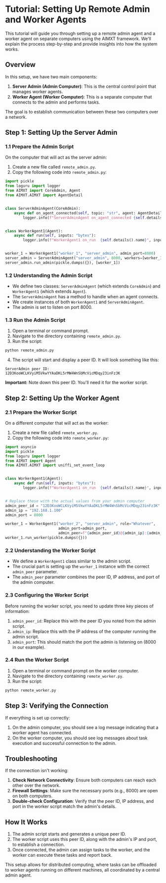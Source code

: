 # Tutorial: Setting Up Remote Admin and Worker Agents

This tutorial will guide you through setting up a remote admin agent and a worker agent on separate computers using the
AIMXT framework. We'll explain the process step-by-step and provide insights into how the system works.

## Overview

In this setup, we have two main components:

1. **Server Admin (Admin Computer)**: This is the central control point that manages worker agents.
2. **Worker Agent (Worker Computer)**: This is a separate computer that connects to the admin and performs tasks.

The goal is to establish communication between these two computers over a network.

## Step 1: Setting Up the Server Admin

### 1.1 Prepare the Admin Script

On the computer that will act as the server admin:

1. Create a new file called `remote_admin.py`.
2. Copy the following code into `remote_admin.py`:

```python
import pickle
from loguru import logger
from AIMXT import CoreAdmin, Agent
from AIMXT.AIMXT import AgentDetail


class ServerAdminAgent(CoreAdmin):
    async def on_agent_connected(self, topic: "str", agent: AgentDetail):
        logger.info(f"ServerAdminAgent on_agent_connected {self.details().name}", agent.id, agent.name, agent.role)


class WorkerAgent1(Agent):
    async def run(self, inputs: "bytes"):
        logger.info(f"WorkerAgent1 on_run  {self.details().name}", inputs)


worker_1 = WorkerAgent1("worker_1", "server_admin", admin_port=8000)
server_admin = ServerAdminAgent("server_admin", 8000, workers=[worker_1])
server_admin.run_admin(pickle.dumps({}), [worker_1])
```

### 1.2 Understanding the Admin Script

- We define two classes: `ServerAdminAgent` (which extends `CoreAdmin`) and `WorkerAgent1` (which extends `Agent`).
- The `ServerAdminAgent` has a method to handle when an agent connects.
- We create instances of both `WorkerAgent1` and `ServerAdminAgent`.
- The admin is set to listen on port 8000.

### 1.3 Run the Admin Script

1. Open a terminal or command prompt.
2. Navigate to the directory containing `remote_admin.py`.
3. Run the script:

```bash
python remote_admin.py
```

4. The script will start and display a peer ID. It will look something like this:

```
ServerAdmin peer ID: 12D3KooWCLKVyiM5VkwYYAaDKL5rMW4WnSbMcVicMDqy23inFz3K
```

**Important:** Note down this peer ID. You'll need it for the worker script.

## Step 2: Setting Up the Worker Agent

### 2.1 Prepare the Worker Script

On a different computer that will act as the worker:

1. Create a new file called `remote_worker.py`.
2. Copy the following code into `remote_worker.py`:

```python
import asyncio
import pickle
from loguru import logger
from AIMXT import Agent
from AIMXT.AIMXT import uniffi_set_event_loop


class WorkerAgent1(Agent):
    async def run(self, inputs: "bytes"):
        logger.info(f"WorkerAgent1 on_run  {self.details().name}", inputs)


# Replace these with the actual values from your admin computer
admin_peer_id = "12D3KooWCLKVyiM5VkwYYAaDKL5rMW4WnSbMcVicMDqy23inFz3K"
admin_ip = "192.168.1.100"
admin_port = 8000

worker_1 = WorkerAgent1("worker_2", "server_admin", role="Whatever",
                        admin_port=admin_port,
                        admin_peer=f"{admin_peer_id}@{admin_ip}:{admin_port}")
worker_1.run_worker(pickle.dumps({}))
```

### 2.2 Understanding the Worker Script

- We define a `WorkerAgent1` class similar to the admin script.
- The crucial part is setting up the `worker_1` instance with the correct `admin_peer` parameter.
- The `admin_peer` parameter combines the peer ID, IP address, and port of the admin computer.

### 2.3 Configuring the Worker Script

Before running the worker script, you need to update three key pieces of information:

1. `admin_peer_id`: Replace this with the peer ID you noted from the admin script.
2. `admin_ip`: Replace this with the IP address of the computer running the admin script.
3. `admin_port`: This should match the port the admin is listening on (8000 in our example).

### 2.4 Run the Worker Script

1. Open a terminal or command prompt on the worker computer.
2. Navigate to the directory containing `remote_worker.py`.
3. Run the script:

```bash
python remote_worker.py
```

## Step 3: Verifying the Connection

If everything is set up correctly:

1. On the admin computer, you should see a log message indicating that a worker agent has connected.
2. On the worker computer, you should see log messages about task execution and successful connection to the admin.

## Troubleshooting

If the connection isn't working:

1. **Check Network Connectivity**: Ensure both computers can reach each other over the network.
2. **Firewall Settings**: Make sure the necessary ports (e.g., 8000) are open on both computers.
3. **Double-check Configuration**: Verify that the peer ID, IP address, and port in the worker script match the admin's
   details.

## How It Works

1. The admin script starts and generates a unique peer ID.
2. The worker script uses this peer ID, along with the admin's IP and port, to establish a connection.
3. Once connected, the admin can assign tasks to the worker, and the worker can execute these tasks and report back.

This setup allows for distributed computing, where tasks can be offloaded to worker agents running on different
machines, all coordinated by a central admin agent.